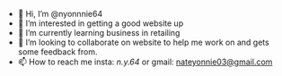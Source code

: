 - 👋 Hi, I’m @nyonnnie64
- 👀 I’m interested in getting a good website up
- 🌱 I’m currently learning business in retailing
- 💞️ I’m looking to collaborate on website to help me work on and gets some feedback from.
- 📫 How to reach me insta: _n.y.64_ or gmail: nateyonnie03@gmail.com

<!---
nyonnnie64/nyonnnie64 is a ✨ special ✨ repository because its `README.md` (this file) appears on your GitHub profile.
You can click the Preview link to take a look at your changes.
--->

